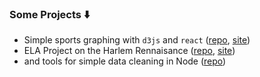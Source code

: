 ### Some Projects ⬇️

- Simple sports graphing with `d3js` and `react` ([repo](https://github.com/ckuzmick/sports-analysis), [site](https://sports-analysis.vercel.app))
- ELA Project on the Harlem Rennaisance ([repo](https://github.com/ckuzmick/harlem-renaissance), [site](https://harlem-renaissance.vercel.app/))
- and tools for simple data cleaning in Node ([repo](https://github.com/ckuzmick/sports-data))
